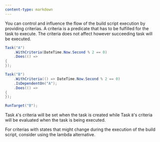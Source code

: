 ```yaml
---
content-type: markdown
---
```


You can control and influence the flow of the build script execution by providing criterias. A criteria is a predicate that has to be fulfilled for the task to execute. The criteria does not affect however succeeding task will be executed.

```csharp
Task("A")
    .WithCriteria(DateTime.Now.Second % 2 == 0)
    .Does(() =>
{
});

Task("B")
    .WithCriteria(() => DateTime.Now.Second % 2 == 0)
    .IsDependentOn("A");
    .Does(() =>
{
});

RunTarget("B");
```

Task `A`'s criteria will be set when the task is created while Task `B`'s criteria will be evaluated when the task is being executed.

For criterias with states that might change during the execution of the build script, consider using the lambda alternative.